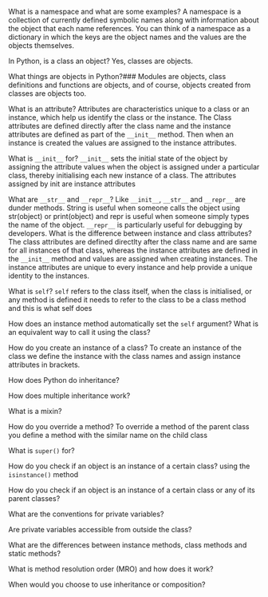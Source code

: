 
What is a namespace and what are some examples?
A namespace is a collection of currently defined symbolic names along with information about the object that each name references. You can think of a namespace as a dictionary in which the keys are the object names and the values are the objects themselves. 

In Python, is a class an object?
Yes, classes are objects. 

What things are objects in Python?###
Modules are objects, class definitions and functions are objects, and of course, objects created from classes are objects too.

What is an attribute?
Attributes are characteristics unique to a class or an instance, which help us identify the class or the instance. The Class attributes are defined directly after the class name and the instance attributes are defined as part of the `__init__` method. Then when an instance is created the values are assigned to the instance attributes.

What is `__init__` for?
`__init__` sets the initial state of the object by assigning the attribute values when the object is assigned under a particular class, thereby initialising each new instance of a class. The attributes assigned by init are instance attributes

What are `__str__` and `__repr__`?
Like `__init__`, `__str__` and `__repr__` are dunder methods. String is useful when someone calls the object using str(object) or print(object) and repr is useful when someone simply types the name of the object. `__repr__` is particularly useful for debugging by developers.
What is the difference between instance and class attributes?
The class attributes are defined directlty after the class name and are same for all instances of that class, whereas the instance attributes are defined in the `__init__` method and values are assigned when creating instances. The instance attributes are unique to every instance and help provide a unique identity to the instances.

What is `self`?
`self` refers to the class itself, when the class is initialised, or any method is defined it needs to refer to the class to be a class method and this is what self does

How does an instance method automatically set the `self` argument? What is an equivalent way to call it using the class?

How do you create an instance of a class?
To create an instance of the class we define the instance with the class names and assign instance attributes in brackets.

How does Python do inheritance?

How does multiple inheritance work?

What is a mixin?

How do you override a method?
To override a method of the parent class you define a method with the similar name on the child class

What is `super()` for?

How do you check if an object is an instance of a certain class?
using the `isinstance()` method

How do you check if an object is an instance of a certain class or any of its parent classes?

What are the conventions for private variables?

Are private variables accessible from outside the class?

What are the differences between instance methods, class methods and static methods?

What is method resolution order (MRO) and how does it work?

When would you choose to use inheritance or composition?
